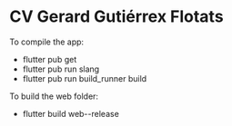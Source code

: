 # CV Gerard Gutiérrex Flotats

To compile the app: 
- flutter pub get
- flutter pub run slang
- flutter pub run build_runner build

To build the web folder:
- flutter build web--release
